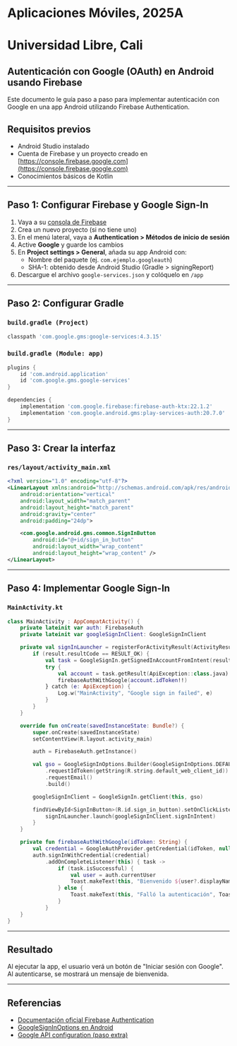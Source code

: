 # Aplicaciones Móviles, 2025A
# Universidad Libre, Cali
## Autenticación con Google (OAuth) en Android usando Firebase

Este documento le guía paso a paso para implementar autenticación con Google en una app Android utilizando Firebase Authentication.

## Requisitos previos

- Android Studio instalado
- Cuenta de Firebase y un proyecto creado en [https://console.firebase.google.com](https://console.firebase.google.com)
- Conocimientos básicos de Kotlin

---

## Paso 1: Configurar Firebase y Google Sign-In

1. Vaya a su [consola de Firebase](https://console.firebase.google.com)
2. Crea un nuevo proyecto (si no tiene uno)
3. En el menú lateral, vaya a **Authentication > Métodos de inicio de sesión**
4. Active **Google** y guarde los cambios
5. En **Project settings > General**, añada su app Android con:
   - Nombre del paquete (ej. `com.ejemplo.googleauth`)
   - SHA-1: obtenido desde Android Studio (Gradle > signingReport)
6. Descargue el archivo `google-services.json` y colóquelo en `/app`

---

## Paso 2: Configurar Gradle

### `build.gradle (Project)`

```gradle
classpath 'com.google.gms:google-services:4.3.15'
```

### `build.gradle (Module: app)`

```gradle
plugins {
    id 'com.android.application'
    id 'com.google.gms.google-services'
}

dependencies {
    implementation 'com.google.firebase:firebase-auth-ktx:22.1.2'
    implementation 'com.google.android.gms:play-services-auth:20.7.0'
}
```

---

## Paso 3: Crear la interfaz

### `res/layout/activity_main.xml`

```xml
<?xml version="1.0" encoding="utf-8"?>
<LinearLayout xmlns:android="http://schemas.android.com/apk/res/android"
    android:orientation="vertical"
    android:layout_width="match_parent"
    android:layout_height="match_parent"
    android:gravity="center"
    android:padding="24dp">

    <com.google.android.gms.common.SignInButton
        android:id="@+id/sign_in_button"
        android:layout_width="wrap_content"
        android:layout_height="wrap_content" />
</LinearLayout>
```

---

## Paso 4: Implementar Google Sign-In

### `MainActivity.kt`

```kotlin
class MainActivity : AppCompatActivity() {
    private lateinit var auth: FirebaseAuth
    private lateinit var googleSignInClient: GoogleSignInClient

    private val signInLauncher = registerForActivityResult(ActivityResultContracts.StartActivityForResult()) { result ->
        if (result.resultCode == RESULT_OK) {
            val task = GoogleSignIn.getSignedInAccountFromIntent(result.data)
            try {
                val account = task.getResult(ApiException::class.java)
                firebaseAuthWithGoogle(account.idToken!!)
            } catch (e: ApiException) {
                Log.w("MainActivity", "Google sign in failed", e)
            }
        }
    }

    override fun onCreate(savedInstanceState: Bundle?) {
        super.onCreate(savedInstanceState)
        setContentView(R.layout.activity_main)

        auth = FirebaseAuth.getInstance()

        val gso = GoogleSignInOptions.Builder(GoogleSignInOptions.DEFAULT_SIGN_IN)
            .requestIdToken(getString(R.string.default_web_client_id))
            .requestEmail()
            .build()

        googleSignInClient = GoogleSignIn.getClient(this, gso)

        findViewById<SignInButton>(R.id.sign_in_button).setOnClickListener {
            signInLauncher.launch(googleSignInClient.signInIntent)
        }
    }

    private fun firebaseAuthWithGoogle(idToken: String) {
        val credential = GoogleAuthProvider.getCredential(idToken, null)
        auth.signInWithCredential(credential)
            .addOnCompleteListener(this) { task ->
                if (task.isSuccessful) {
                    val user = auth.currentUser
                    Toast.makeText(this, "Bienvenido ${user?.displayName}", Toast.LENGTH_LONG).show()
                } else {
                    Toast.makeText(this, "Falló la autenticación", Toast.LENGTH_SHORT).show()
                }
            }
    }
}
```

---

## Resultado

Al ejecutar la app, el usuario verá un botón de "Iniciar sesión con Google". Al autenticarse, se mostrará un mensaje de bienvenida.

---

## Referencias

- [Documentación oficial Firebase Authentication](https://firebase.google.com/docs/auth/android/google-signin)
- [GoogleSignInOptions en Android](https://developers.google.com/identity/sign-in/android/start-integrating)
- [Google API configuration (paso extra)](https://developers.google.com/identity/protocols/oauth2?hl=es-419)
